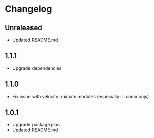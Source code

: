 # Changelog

## Unreleased
- Updated README.md

## 1.1.1
- Upgrade dependencies

## 1.1.0
- Fix issue with velocity animate modules (especially in commonjs)

## 1.0.1
- Upgrade package.json
- Updated README.md
